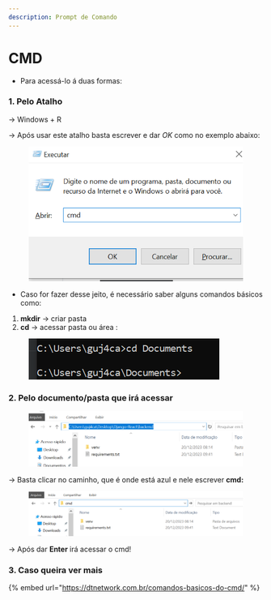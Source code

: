 ```yaml
---
description: Prompt de Comando
---
```


# CMD

* Para acessá-lo á duas formas:

### 1. Pelo Atalho

\-> Windows + R

\-> Após usar este atalho basta escrever e dar _OK_ como no exemplo abaixo:

<figure><img src=".gitbook/assets/image.png" alt=""><figcaption></figcaption></figure>

* Caso for fazer desse jeito, é necessário saber alguns comandos básicos como:

1. **mkdir** -> criar pasta
2. **cd** -> acessar pasta ou área :

<figure><img src=".gitbook/assets/image (1).png" alt=""><figcaption></figcaption></figure>



### 2. Pelo documento/pasta que irá acessar

<figure><img src=".gitbook/assets/image (4).png" alt=""><figcaption></figcaption></figure>

\-> Basta clicar no caminho, que é onde está azul e nele escrever **cmd:**

<figure><img src=".gitbook/assets/image (5).png" alt=""><figcaption></figcaption></figure>

\-> Após dar **Enter** irá acessar o cmd!



### 3. Caso queira ver mais

{% embed url="https://dtnetwork.com.br/comandos-basicos-do-cmd/" %}
